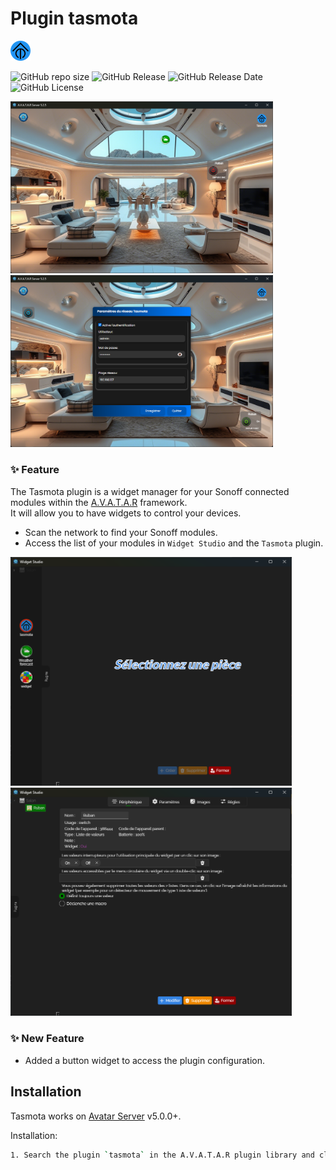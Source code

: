 # Plugin tasmota

![image desc](./tasmota/assets/images/ico-tasmota.png)

![GitHub repo size](https://img.shields.io/github/repo-size/Domodom30/A.V.A.T.A.R-plugin-tasmota)
![GitHub Release](https://img.shields.io/badge/version-2.0.0-green)
![GitHub Release Date](https://img.shields.io/badge/Release_Date-12_mars_2025-yellow)
![GitHub License](https://img.shields.io/github/license/Domodom30/A.V.A.T.A.R-plugin-tasmota)

<div align-text:"center">
<img src="./tasmota/assets/images/docs/ava-ia.png" width="420"/>  <img src="./tasmota/assets/images/docs/tasmota.png" width="420"/></div>

### ✨ Feature
The Tasmota plugin is a widget manager for your Sonoff connected modules within the [A.V.A.T.A.R](https://github.com/Avatar-Home-Automation) framework.  
It will allow you to have widgets to control your devices.

- Scan the network to find your Sonoff modules.
- Access the list of your modules in `Widget Studio` and the `Tasmota` plugin.
<div align-text:"center">
  <img src="./tasmota/assets/images/docs/ws.png" width="450" alt="pluginStudio"/>  <img src="./tasmota/assets/images/docs/ws-1.png" width="450" alt="pluginStudio"/></div>


### ✨ New Feature
- Added a button widget to access the plugin configuration.

## Installation

Tasmota works on [Avatar Server](https://github.com/Avatar-Home-Automation) v5.0.0+.

Installation:

```sh
1. Search the plugin `tasmota` in the A.V.A.T.A.R plugin library and click `install`.
```
